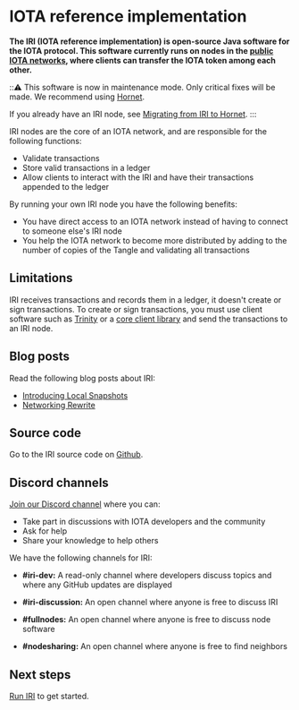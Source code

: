 # IOTA reference implementation

**The IRI (IOTA reference implementation) is open-source Java software for the IOTA protocol. This software currently runs on nodes in the [public IOTA networks](root://getting-started/1.0/networks/overview.md), where clients can transfer the IOTA token among each other.**

:::warning:
This software is now in maintenance mode. Only critical fixes will be made. We recommend using [Hornet](root://hornet/1.1/overview.md).

If you already have an IRI node, see [Migrating from IRI to Hornet](root://hornet/1.1/guides/migrating-from-iri.md).
:::

IRI nodes are the core of an IOTA network, and are responsible for the following functions:

- Validate transactions
- Store valid transactions in a ledger
- Allow clients to interact with the IRI and have their transactions appended to the ledger

By running your own IRI node you have the following benefits:

- You have direct access to an IOTA network instead of having to connect to someone else's IRI node
- You help the IOTA network to become more distributed by adding to the number of copies of the Tangle and validating all transactions

## Limitations

IRI receives transactions and records them in a ledger, it doesn't create or sign transactions. To create or sign transactions, you must use client software such as [Trinity](root://wallets/0.1/trinity/introduction/overview.md) or a [core client library](root://core/1.0/overview.md) and send the transactions to an IRI node.

## Blog posts

Read the following blog posts about IRI:

- [Introducing Local Snapshots](https://blog.iota.org/coming-up-local-snapshots-7018ff0ed5db)
- [Networking Rewrite](https://blog.iota.org/iri-1-8-0-with-networking-rewrite-9d1e2be001e7)

## Source code

Go to the IRI source code on [Github](https://github.com/iotaledger/iri).

## Discord channels

[Join our Discord channel](https://discord.iota.org) where you can:

- Take part in discussions with IOTA developers and the community
- Ask for help
- Share your knowledge to help others

We have the following channels for IRI:

- **#iri-dev:** A read-only channel where developers discuss topics and where any GitHub updates are displayed

- **#iri-discussion:** An open channel where anyone is free to discuss IRI

- **#fullnodes:** An open channel where anyone is free to discuss node software

- **#nodesharing:** An open channel where anyone is free to find neighbors

## Next steps

[Run IRI](../how-to-guides/install-iri.md) to get started.

